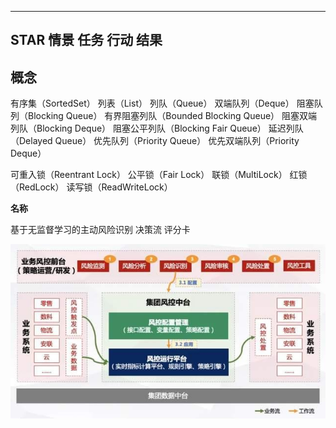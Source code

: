 
---
## STAR 情景 任务 行动 结果


## 概念
有序集（SortedSet）
列表（List）
列队（Queue）
双端队列（Deque）
阻塞队列（Blocking Queue）
有界阻塞列队（Bounded Blocking Queue）
阻塞双端列队（Blocking Deque）
阻塞公平列队（Blocking Fair Queue）
延迟列队（Delayed Queue）
优先队列（Priority Queue）
优先双端队列（Priority Deque）


可重入锁（Reentrant Lock）
公平锁（Fair Lock）
联锁（MultiLock）
红锁（RedLock）
读写锁（ReadWriteLock）




**名称**

基于无监督学习的主动风险识别
决策流
评分卡


![](img/2021-04-01-18-48-49.png)

